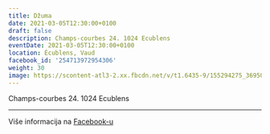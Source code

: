 ```yaml
---
title: Džuma
date: 2021-03-05T12:30:00+0100
draft: false
description: Champs-courbes 24. 1024 Ecublens
eventDate: 2021-03-05T12:30:00+0100
location: Écublens, Vaud
facebook_id: '254713972954306'
weight: 30
image: https://scontent-atl3-2.xx.fbcdn.net/v/t1.6435-9/155294275_3695079563921169_4909597834044538694_n.jpg?_nc_cat=101&ccb=1-7&_nc_sid=9e60e4&_nc_ohc=M4xDH2dF7esQ7kNvwExx-0F&_nc_oc=AdlvIDIhrEXbBcrGWtkfP24KofBNh4_8ay8YxRrlz3W6PGwoJ-JATxu1SI3muf3HXrk&_nc_zt=23&_nc_ht=scontent-atl3-2.xx&edm=ABTKTjYEAAAA&_nc_gid=eYMrwvp243GFc6JURPaclw&oh=00_AfXLuOicgTf5jSP-IyWJ7b02bj0p4zdqLDg5Tn-j73a4BA&oe=68CCAF5B
---
```


Champs-courbes 24. 1024 Ecublens

---

Više informacija na [Facebook-u](https://facebook.com/events/254713972954306)
